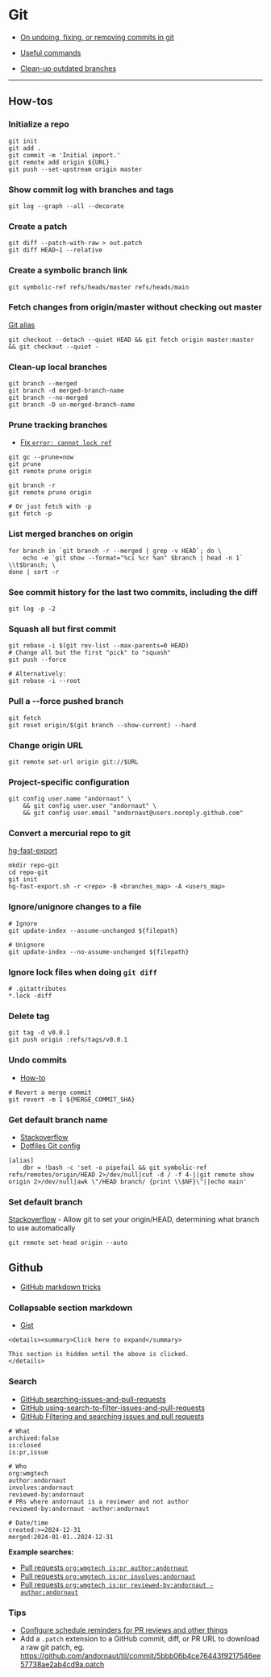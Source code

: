 # Git

* [On undoing, fixing, or removing commits in git](https://sethrobertson.github.io/GitFixUm/fixup.html)

* [Useful commands](http://orga.cat/posts/most-useful-git-commands)
* [Clean-up outdated branches](http://railsware.com/blog/2014/08/11/git-housekeeping-tutorial-clean-up-outdated-branches-in-local-and-remote-repositories/)

---

## How-tos

### Initialize a repo

```
git init
git add .
git commit -m 'Initial import.'
git remote add origin ${URL}
git push --set-upstream origin master
```

### Show commit log with branches and tags

```
git log --graph --all --decorate
```

### Create a patch
```
git diff --patch-with-raw > out.patch
git diff HEAD~1 --relative
```

### Create a symbolic branch link
```
git symbolic-ref refs/heads/master refs/heads/main
```

### Fetch changes from origin/master without checking out master

[Git alias](https://github.com/andornaut/dotfiles/blob/dd397e2966df7ba97b7b2043020bdd958d32f0a3/%24HOME/.config/git/config#L15)

```
git checkout --detach --quiet HEAD && git fetch origin master:master && git checkout --quiet -
```

### Clean-up local branches
```
git branch --merged
git branch -d merged-branch-name
git branch --no-merged
git branch -D un-merged-branch-name
```

### Prune tracking branches

* [Fix `error: cannot lock ref`](https://stackoverflow.com/a/62429686)

```
git gc --prune=now
git prune
git remote prune origin

git branch -r
git remote prune origin

# Or just fetch with -p
git fetch -p
```

### List merged branches on origin
```
for branch in `git branch -r --merged | grep -v HEAD`; do \
	echo -e `git show --format="%ci %cr %an" $branch | head -n 1` \\t$branch; \
done | sort -r
```

### See commit history for the last two commits, including the diff
```
git log -p -2
```

### Squash all but first commit
```
git rebase -i $(git rev-list --max-parents=0 HEAD)
# Change all but the first "pick" to "squash"
git push --force

# Alternatively:
git rebase -i --root
```

### Pull a --force pushed branch
```
git fetch
git reset origin/$(git branch --show-current) --hard
```

### Change origin URL
```
git remote set-url origin git://$URL
```

### Project-specific configuration

```
git config user.name "andornaut" \
    && git config user.user "andornaut" \
    && git config user.email "andornaut@users.noreply.github.com"
```

### Convert a mercurial repo to git

[hg-fast-export](https://github.com/frej/fast-export)

```
mkdir repo-git
cd repo-git
git init
hg-fast-export.sh -r <repo> -B <branches_map> -A <users_map>
```

### Ignore/unignore changes to a file

```
# Ignore
git update-index --assume-unchanged ${filepath}

# Unignore
git update-index --no-assume-unchanged ${filepath}
```

### Ignore lock files when doing `git diff`

```
# .gitattributes
*.lock -diff
```

### Delete tag

```
git tag -d v0.0.1
git push origin :refs/tags/v0.0.1
```

### Undo commits

* [How-to](https://docs.gitlab.com/ee/topics/git/numerous_undo_possibilities_in_git/)

```
# Revert a merge commit
git revert -m 1 ${MERGE_COMMIT_SHA}
```

### Get default branch name

* [Stackoverflow](https://stackoverflow.com/questions/28666357/git-how-to-get-default-branch)
* [Dotfiles Git config](https://github.com/andornaut/dotfiles/blob/master/%24HOME/.config/git/config)

```
[alias]
    dbr = !bash -c 'set -o pipefail && git symbolic-ref refs/remotes/origin/HEAD 2>/dev/null|cut -d / -f 4-||git remote show origin 2>/dev/null|awk \"/HEAD branch/ {print \\$NF}\"||echo main'
```

### Set default branch

[Stackoverflow](https://stackoverflow.com/a/66895556) - Allow git to set your origin/HEAD, determining what branch to use automatically

```
git remote set-head origin --auto
```

## Github

* [GitHub markdown tricks](https://notes.aliciasykes.com/36402/github-markdown-tricks)

### Collapsable section markdown

* [Gist](https://gist.github.com/joyrexus/16041f2426450e73f5df9391f7f7ae5f)

```
<details><summary>Click here to expand</summary>

This section is hidden until the above is clicked.
</details>
```

### Search

* [GitHub searching-issues-and-pull-requests](https://docs.github.com/en/github/searching-for-information-on-github/searching-issues-and-pull-requests)
* [GitHub using-search-to-filter-issues-and-pull-requests](https://docs.github.com/en/github/managing-your-work-on-github/using-search-to-filter-issues-and-pull-requests)
* [GitHub Filtering and searching issues and pull requests](https://docs.github.com/en/issues/tracking-your-work-with-issues/filtering-and-searching-issues-and-pull-requests)

```
# What
archived:false
is:closed
is:pr,issue

# Who
org:wmgtech
author:andornaut
involves:andornaut
reviewed-by:andornaut
# PRs where andornaut is a reviewer and not author
reviewed-by:andornaut -author:andornaut

# Date/time
created:>=2024-12-31 
merged:2024-01-01..2024-12-31
```

**Example searches:**
* [Pull requests `org:wmgtech is:pr author:andornaut`](https://github.com/pulls?q=org%3Awmgtech+is%3Apr+author%3Aandornaut)
* [Pull requests `org:wmgtech is:pr involves:andornaut`](https://github.com/pulls?q=org%3Awmgtech+is%3Apr+involves%3Aandornaut)
* [Pull requests `org:wmgtech is:pr reviewed-by:andornaut -author:andornaut`](https://github.com/pulls?q=org%3Awmgtech+is%3Apr+reviewed-by%3Aandornaut+-author%3Aandornaut)

### Tips

* [Configure schedule reminders for PR reviews and other things](https://docs.github.com/en/account-and-profile/setting-up-and-managing-your-personal-account-on-github/managing-your-membership-in-organizations/managing-your-scheduled-reminders)
* Add a `.patch` extension to a GitHub commit, diff, or PR URL to download a raw git patch, eg. https://github.com/andornaut/til/commit/5bbb06b4ce76443f9217546ee57738ae2ab4cd9a.patch
